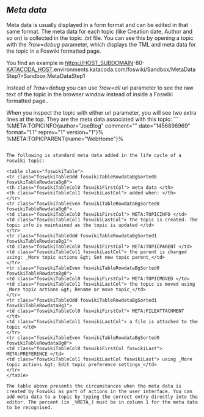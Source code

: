 ## _Meta data_	

Meta data is usually displayed in a form format and can be edited in that same format. The meta data for each topic (like Creation date, Author and so on) is collected in the topic _.txt_ file. You can see this by opening a topic with the _?raw=debug_ parameter, which displays the TML and meta data for the topic in a Foswiki formatted page.

You find an example in <https://>[HOST_SUBDOMAIN](/devwiki/bin/edit/KatacodaCourses/Foswiki1/Meta/HOST_SUBDOMAIN?topicparent=KatacodaCourses/Foswiki1/Meta.ScenarioStep01 "Create this topic")-80-[KATACODA_HOST](/devwiki/bin/edit/KatacodaCourses/Foswiki1/Meta/KATACODA_HOST?topicparent=KatacodaCourses/Foswiki1/Meta.ScenarioStep01 "Create this topic").environments.katacoda.com/foswiki/Sandbox/MetaDataStep1&gt;Sandbox.MetaDataStep1

Instead of _?raw=debug_ you can use _?raw=all_ url parameter to see the raw text of the topic in the browser window instead of inside a Foswiki formatted page..

When you inspect the topic with either url parameter, you will see two extra lines at the top. They are the meta data associated with this topic: ```
  %META:TOPICINFO{author="JoeBlog" comment="" date="1456896969" format="1.1" reprev="1" version="1"}%
  %META:TOPICPARENT{name="WebHome"}%
``` Meta data is recorded using the same syntax as a macro. The macro starts with _%META:_ followed by the meta data name (like: _TOPICINFO_), followed by the value(s) recorded with that item as _name="value"_ pairs.

The following is standard meta data added in the life cycle of a Foswiki topic:

<table class="foswikiTable">
<tr class="foswikiTableOdd foswikiTableRowdataBgSorted0 foswikiTableRowdataBg0">
<th class="foswikiTableCol0 foswikiFirstCol"> meta data </th>
<th class="foswikiTableCol1 foswikiLastCol"> added when: </th>
</tr>
<tr class="foswikiTableEven foswikiTableRowdataBgSorted0 foswikiTableRowdataBg0">
<td class="foswikiTableCol0 foswikiFirstCol"> META:TOPICINFO </td>
<td class="foswikiTableCol1 foswikiLastCol"> the topic is created. The topic info is maintained as the topic is updated </td>
</tr>
<tr class="foswikiTableOdd foswikiTableRowdataBgSorted1 foswikiTableRowdataBg1">
<td class="foswikiTableCol0 foswikiFirstCol"> META:TOPICPARENT </td>
<td class="foswikiTableCol1 foswikiLastCol"> the parent is changed using: _More topic actions &gt; Set new topic parent_</td>
</tr>
<tr class="foswikiTableEven foswikiTableRowdataBgSorted0 foswikiTableRowdataBg0">
<td class="foswikiTableCol0 foswikiFirstCol"> META:TOPICMOVED </td>
<td class="foswikiTableCol1 foswikiLastCol"> the topic is moved using _More topic actions &gt; Rename or move topic_</td>
</tr>
<tr class="foswikiTableOdd foswikiTableRowdataBgSorted1 foswikiTableRowdataBg1">
<td class="foswikiTableCol0 foswikiFirstCol"> META:FILEATTACHMENT </td>
<td class="foswikiTableCol1 foswikiLastCol"> a file is attached to the topic </td>
</tr>
<tr class="foswikiTableEven foswikiTableRowdataBgSorted0 foswikiTableRowdataBg0">
<td class="foswikiTableCol0 foswikiFirstCol foswikiLast"> META:PREFERENCE </td>
<td class="foswikiTableCol1 foswikiLastCol foswikiLast"> using _More topic actions &gt; Edit topic preference settings_</td>
</tr>
</table>

The table above presents the circumstances when the meta data is created by Foswiki as part of actions in the user interface. You can add meta data to a topic by typing the correct entry directly into the editor. The percent (in _%META_) must be in column 1 for the meta data to be recognised.


